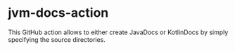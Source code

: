 # jvm-docs-action
This GitHub action allows to either create JavaDocs or KotlinDocs by simply specifying the source directories.
